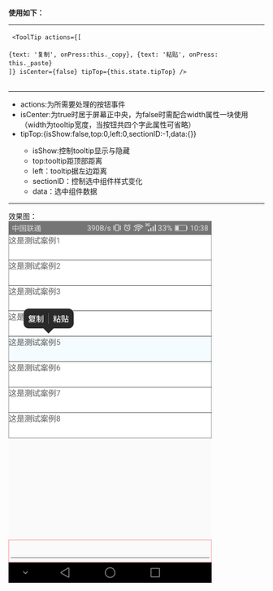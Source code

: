 **使用如下：**<hr>
<code>
<ToolTip 
       actions={[ <br>
         {text: '复制', onPress:this._copy}, 
         {text: '粘贴', onPress: this._paste} 
       ]} 
       isCenter={false} 
       tipTop={this.state.tipTop} 
   />
</code>
<br><br>
<hr/>
  <ul>
    <li>actions:为所需要处理的按钮事件</li>  
    <li>isCenter:为true时居于屏幕正中央，为false时需配合width属性一块使用（width为tooltip宽度，当按钮共四个字此属性可省略）</li>
    <li>tipTop:{isShow:false,top:0,left:0,sectionID:-1,data:{}}</li>
    <ul>
        <li>isShow:控制tooltip显示与隐藏</li>
        <li>top:tooltip距顶部距离</li>
        <li>left：tooltip据左边距离</li>
        <li>sectionID：控制选中组件样式变化</li>
        <li>data：选中组件数据</li>
    </ul>
  </ul>
  
  <hr/>
 效果图：
 <img style="width:400px;display: block;" src="demo.png">  